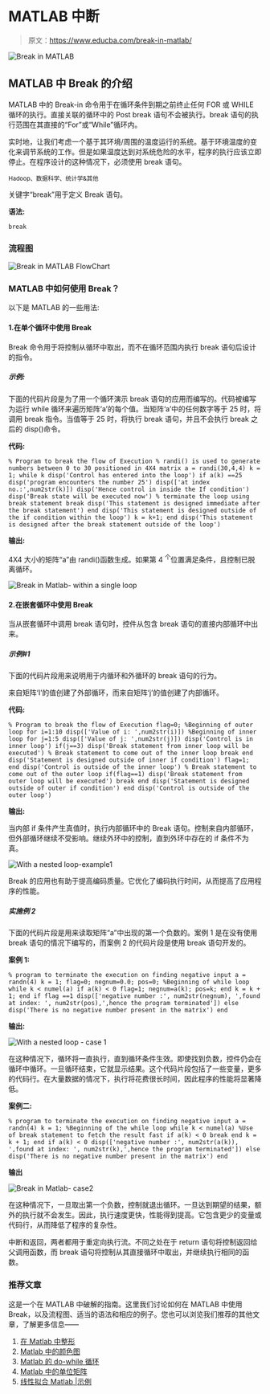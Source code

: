 # MATLAB 中断

> 原文：<https://www.educba.com/break-in-matlab/>

![Break in MATLAB ](img/57a84ab430112cfcd41feceb09ab84dd.png)



## MATLAB 中 Break 的介绍

MATLAB 中的 Break-in 命令用于在循环条件到期之前终止任何 FOR 或 WHILE 循环的执行。直接关联的循环中的 Post break 语句不会被执行。break 语句的执行范围在其直接的“For”或“While”循环内。

实时地，让我们考虑一个基于其环境/周围的温度运行的系统。基于环境温度的变化来调节系统的工作。但是如果温度达到对系统危险的水平，程序的执行应该立即停止。在程序设计的这种情况下，必须使用 break 语句。

<small>Hadoop、数据科学、统计学&其他</small>

关键字“break”用于定义 Break 语句。

**语法:**

`break`

### 流程图

![Break in MATLAB FlowChart](img/674b1c3a8bf3f78e18d8be6d73406898.png)



### MATLAB 中如何使用 Break？

以下是 MATLAB 的一些用法:

#### 1.在单个循环中使用 Break

Break 命令用于将控制从循环中取出，而不在循环范围内执行 break 语句后设计的指令。

##### 示例:

下面的代码片段是为了用一个循环演示 break 语句的应用而编写的。代码被编写为运行 while 循环来遍历矩阵‘a’的每个值。当矩阵‘a’中的任何数字等于 25 时，将调用 break 指令。当值等于 25 时，将执行 break 语句，并且不会执行 break 之后的 disp()命令。

**代码:**

`% Program to break the flow of Execution
% randi() is used to generate numbers between 0 to 30 positioned in 4X4 matrix
a = randi(30,4,4)
k = 1;
while k
disp('Control has entered into the loop')
if a(k) ==25
disp('program encounters the number 25')
disp(['at index no.:',num2str(k)])
disp('Hence control in inside the If condition')
disp('Break state will be executed now')
% terminate the loop using break statement
break
disp('This statement is designed immediate after the break statement')
end
disp('This statement is designed outside of the if condition within the loop')
k = k+1;
end
disp('This statement is designed after the break statement outside of the loop')`

**输出:**

4X4 大小的矩阵“a”由 randi()函数生成。如果第 4 <sup>个</sup>位置满足条件，且控制已脱离循环。

![Break in Matlab- within a single loop](img/e832932ec164bcaf48454e8861fb27b3.png)



#### 2.在嵌套循环中使用 Break

当从嵌套循环中调用 break 语句时，控件从包含 break 语句的直接内部循环中出来。

##### 示例#1

下面的代码片段用来说明用于内循环和外循环的 break 语句的行为。

来自矩阵‘I’的值创建了外部循环，而来自矩阵‘j’的值创建了内部循环。

**代码:**

`% Program to break the flow of Execution
flag=0;
%Beginning of outer loop
for i=1:10
disp(['Value of i: ',num2str(i)])
%Beginning of inner loop
for j=1:5
disp(['Value of j: ',num2str(j)])
disp('Control is in inner loop')
if(j==3)
disp('Break statement from inner loop will be executed')
% Break statement to come out of the inner loop
break
end
disp('Statement is designed outside of inner if condition')
flag=1;
end
disp('Control is outside of the inner loop')
% Break statement to come out of the outer loop
if(flag==1)
disp('Break statement from outer loop will be executed')
break
end
disp('Statement is designed outside of outer if condition')
end
disp('Control is outside of the outer loop')`

**输出:**

当内部 if 条件产生真值时，执行内部循环中的 Break 语句。控制来自内部循环，但外部循环继续不受影响。继续外环中的控制，直到外环中存在的 if 条件不为真。

![With a nested loop-example1](img/d232c74ae06d426902e648e582b1ace2.png)



Break 的应用也有助于提高编码质量。它优化了编码执行时间，从而提高了应用程序的性能。

##### 实施例 2

下面的代码片段是用来读取矩阵“a”中出现的第一个负数的。案例 1 是在没有使用 break 语句的情况下编写的，而案例 2 的代码片段是使用 break 语句开发的。

**案例 1:**

`% program to terminate the execution on finding negative input
a = randn(4)
k = 1;
flag=0;
negnum=0.0;
pos=0;
%Beginning of while loop
while k < numel(a)
if a(k) < 0
flag=1;
negnum=a(k);
pos=k;
end
k = k + 1;
end
if flag ==1
disp(['negative number :', num2str(negnum), ',found at index: ', num2str(pos),',hence the program terminated'])
else
disp('There is no negative number present in the matrix')
end`

**输出:**

![With a nested loop - case 1](img/4b35661281296fcb89fb5be2ac0bad2d.png)



在这种情况下，循环将一直执行，直到循环条件生效。即使找到负数，控件仍会在循环中循环。一旦循环结束，它就显示结果。这个代码片段包括了一些变量，更多的代码行。在大量数据的情况下，执行将花费很长时间，因此程序的性能将显著降低。

**案例二:**

`% program to terminate the execution on finding negative input
a = randn(4)
k = 1;
%Beginning of the while loop
while k < numel(a)
%Use of break statement to fetch the result fast
if a(k) < 0
break
end
k = k + 1;
end
if a(k) < 0
disp(['negative number :', num2str(a(k)), ',found at index: ', num2str(k),',hence the program terminated'])
else
disp('There is no negative number present in the matrix')
end`

**输出**

![Break in Matlab- case2](img/7dec5ab2d75b8ee5cddf2a143fa1b6d6.png)



在这种情况下，一旦取出第一个负数，控制就退出循环。一旦达到期望的结果，额外的执行就不会发生。因此，执行速度更快，性能得到提高。它包含更少的变量或代码行，从而降低了程序的复杂性。

中断和返回，两者都用于重定向执行流。不同之处在于 return 语句将控制返回给父调用函数，而 break 语句将控制从其直接循环中取出，并继续执行相同的函数。

### 推荐文章

这是一个在 MATLAB 中破解的指南。这里我们讨论如何在 MATLAB 中使用 Break，以及流程图、适当的语法和相应的例子。您也可以浏览我们推荐的其他文章，了解更多信息——

1.  [在 Matlab 中整形](https://www.educba.com/reshape-in-matlab/)
2.  [Matlab 中的颜色图](https://www.educba.com/colormap-in-matlab/)
3.  [Matlab 的 do-while 循环](https://www.educba.com/do-while-loop-in-matlab/)
4.  [Matlab 中的单位矩阵](https://www.educba.com/identity-matrix-in-matlab/)
5.  [线性拟合 Matlab |示例](https://www.educba.com/linear-fit-matlab/)





